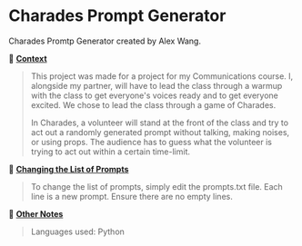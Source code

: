 # Charades Prompt Generator

Charades Promtp Generator created by Alex Wang.

📖 <u>**Context**</u>
> This project was made for a project for my Communications course. I, alongside my partner, will have to lead the class through a warmup with the class to get everyone's voices ready and to get everyone excited. We chose to lead the class through a game of Charades. 
> 
> In Charades, a volunteer will stand at the front of the class and try to act out a randomly generated prompt without talking, making noises, or using props. The audience has to guess what the volunteer is trying to act out within a certain time-limit.

📝 <u>**Changing the List of Prompts**</u>
> To change the list of prompts, simply edit the prompts.txt file. Each line is a new prompt. Ensure there are no empty lines.

📒 <u>**Other Notes**</u>
> Languages used: Python